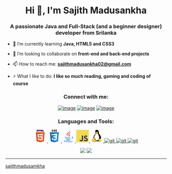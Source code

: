 <h1 align="center">Hi 👋, I'm Sajith Madusankha</h1>
<h3 align="center">A passionate Java and Full-Stack (and a beginner designer) developer from Srilanka</h3>

- 🌱 I’m currently learning **Java, HTML5 and CSS3**

- 👯 I’m looking to collaborate on **front-end and back-end projects**

- 📫 How to reach me: **sajithmadusankha02@gmail.com**

- ⚡ What I like to do: **I like so much reading, gaming and coding of course**

<h3 align="center">Connect with me:</h3>
<div align="center">

[![image](https://img.shields.io/badge/LinkedIn-0077B5?style=for-the-badge&logo=linkedin&logoColor=white)](https://www.linkedin.com/in/sajith-madusankha-149631245/)
[![image](https://img.shields.io/badge/Instagram-E4405F?style=for-the-badge&logo=instagram&logoColor=white)](https://www.instagram.com/sajith_madusankha_02/)
[![image](https://img.shields.io/badge/Gmail-D14836?style=for-the-badge&logo=gmail&logoColor=white)](mailto:produtor.sajithmadusankha02@gmail.com)
  
</div>

<h3 align="center">Languages and Tools:</h3>

<p align="center"> 
  <a href="https://www.w3.org/html/" target="_blank"> 
    <img src="https://raw.githubusercontent.com/devicons/devicon/master/icons/html5/html5-original-wordmark.svg" alt="html5" width="40" height="40"/> 
  </a>
  <a href="https://www.w3schools.com/css/" target="_blank"> 
    <img src="https://raw.githubusercontent.com/devicons/devicon/master/icons/css3/css3-original-wordmark.svg" alt="css3" width="40" height="40"/> 
  </a> 
  <a href="https://www.java.com/en/" target="_blank"> 
    <img src="https://raw.githubusercontent.com/devicons/devicon/master/icons/java/java-original.svg" alt="python" width="40" height="40"/> 
  </a>  
  <a href="https://developer.mozilla.org/en-US/docs/Web/JavaScript" target="_blank"> 
    <img src="https://raw.githubusercontent.com/devicons/devicon/master/icons/javascript/javascript-original.svg" alt="javascript" width="40" height="40"/> 
  </a> 
  <a href="https://www.linux.org/" target="_blank"> 
    <img src="https://raw.githubusercontent.com/devicons/devicon/master/icons/linux/linux-original.svg" alt="linux" width="40" height="40"/> 
  </a> 
  <a href="https://git-scm.com/" target="_blank"> 
    <img src="https://www.vectorlogo.zone/logos/git-scm/git-scm-icon.svg" alt="git" width="40" height="40"/> 
  </a>
  <a href="https://www.php.net/" target="_blank"> 
    <img src="https://cdn-icons-png.flaticon.com/512/5968/5968332.png" alt="git" width="40" height="40"/> 
  </a>
  <a href="https://wordpress.org/" target="_blank"> 
    <img src="https://cdn-icons-png.flaticon.com/512/174/174881.png" alt="git" width="40" height="40"/> 
  </a>
</p>

<p align= "center">
  <img height= "150" src="https://github-readme-stats.vercel.app/api?username=sajithmadusamkha&theme=react&show_icons=true&include_all_commits=true" />
  <img height= "150" src="https://github-readme-stats.vercel.app/api/top-langs/?username=sajithmadusamkha&theme=react&layout=compact" />
</p>

------

[sajithmadusamkha](https://github.com/sajithmadusamkha)
